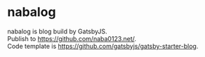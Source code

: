 # nabalog
nabalog is blog build by GatsbyJS.  
Publish to https://github.com/naba0123.net/.  
Code template is https://github.com/gatsbyjs/gatsby-starter-blog.